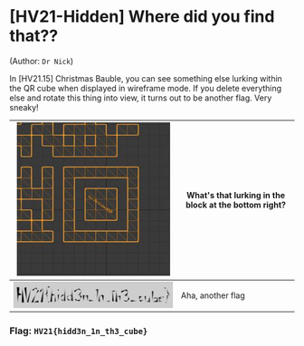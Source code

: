 # [HV21-Hidden] Where did you find that??
(Author: `Dr Nick`)

In [HV21.15] Christmas Bauble, you can see something else lurking within the QR cube when displayed in wireframe mode. If you delete everything else and rotate this thing into view, it turns out to be another flag. Very sneaky!

| ![](hello.jpg) | What's that lurking in the block at the bottom right? |
| --- | --- |
| ![](render6.png) | Aha, another flag |

### Flag: `HV21{hidd3n_1n_th3_cube}`
